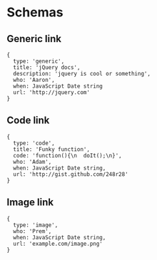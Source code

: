 # Schemas

## Generic link

    {
      type: 'generic',
      title: 'jQuery docs',
      description: 'jquery is cool or something',
      who: 'Aaron',
      when: JavaScript Date string
      url: 'http://jquery.com'
    }

## Code link

    {
      type: 'code',
      title: 'Funky function',
      code: 'function(){\n  doIt();\n}',
      who: 'Adam',
      when: JavaScript Date string,
      url: 'http://gist.github.com/248r28'
    }

## Image link

    {
      type: 'image',
      who: 'Prem',      
      when: JavaScript Date string,
      url: 'example.com/image.png'
    }